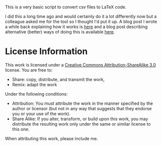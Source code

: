 This is a very basic script to convert csv files to LaTeX code.

I did this a long time ago and would certainly do it a lot differently now but a colleague asked me for the tool so I thought I'd put it up. A blog post I wrote a while back explaining how it works is [here](http://drvinceknight.blogspot.co.uk/2012/02/theres-great-website-that-ive-used-many.html) and a blog post describing alternative (better) ways of doing this is available [here](http://texblog.org/2012/05/30/generate-latex-tables-from-csv-files-excel/).

# License Information
This work is licensed under a [Creative Commons Attribution-ShareAlike 3.0](http://creativecommons.org/licenses/by-sa/3.0/us/) license.  You are free to:

* Share: copy, distribute, and transmit the work,
* Remix: adapt the work

Under the following conditions:

* Attribution: You must attribute the work in the manner specified by the author or licensor (but not in any way that suggests that they endorse you or your use of the work).
* Share Alike: If you alter, transform, or build upon this work, you may distribute the resulting work only under the same or similar license to this one.

When attributing this work, please include me.

